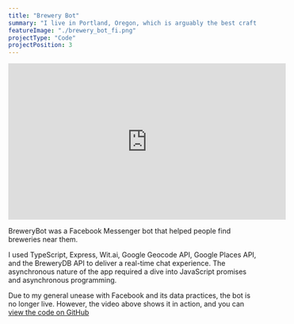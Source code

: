 ```yaml
---
title: "Brewery Bot"
summary: "I live in Portland, Oregon, which is arguably the best craft beer city in the United States. I created a chatbot to help people discover the beer scene around them, whether in Portland or anywhere else."
featureImage: "./brewery_bot_fi.png"
projectType: "Code"
projectPosition: 3
---
```


<div>
<iframe width="560" height="315" src="https://www.youtube.com/embed/L19swtAnVj4" frameborder="0" allow="accelerometer; autoplay; encrypted-media; gyroscope; picture-in-picture" allowfullscreen></iframe>
</div>

BreweryBot was a Facebook Messenger bot that helped people find breweries near them.

I used TypeScript, Express, Wit.ai, Google Geocode API, Google Places API, and the BreweryDB API to deliver a real-time chat experience. The asynchronous nature of the app required a dive into JavaScript promises and asynchronous programming.

Due to my general unease with Facebook and its data practices, the bot is no longer live. However, the video above shows it in action, and you can [view the code on GitHub](https://github.com/astuteape/brewery-bot)
